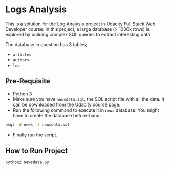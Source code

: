 # Logs Analysis

This is a solution for the Log Analysis project in Udacity Full Stack Web Developer course.
In this project, a large database (> 1000k rows) is explored by building complex SQL queries to extract interesting data.

The database in question has 3 tables;
- `articles`
- `authors`
- `log`

## Pre-Requisite
- Python 3
- Make sure you have `newsdata.sql`, the SQL script file with all the data. It can be downloaded from the Udacity course page.
- Run the following command to execute it in `news` database. You might have to create the database before-hand.

```sh
psql -d news -f newsdata.sql
```

- Finally run the script.


## How to Run Project

```sh
python2 newsdata.py
```
